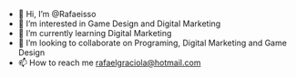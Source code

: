 - 👋 Hi, I’m @Rafaeisso
- 👀 I’m interested in Game Design and Digital Marketing
- 🌱 I’m currently learning Digital Marketing
- 💞️ I’m looking to collaborate on Programing, Digital Marketing and Game Design
- 📫 How to reach me rafaelgraciola@hotmail.com

<!---
Rafaeisso/Rafaeisso is a ✨ special ✨ repository because its `README.md` (this file) appears on your GitHub profile.
You can click the Preview link to take a look at your changes.
--->
